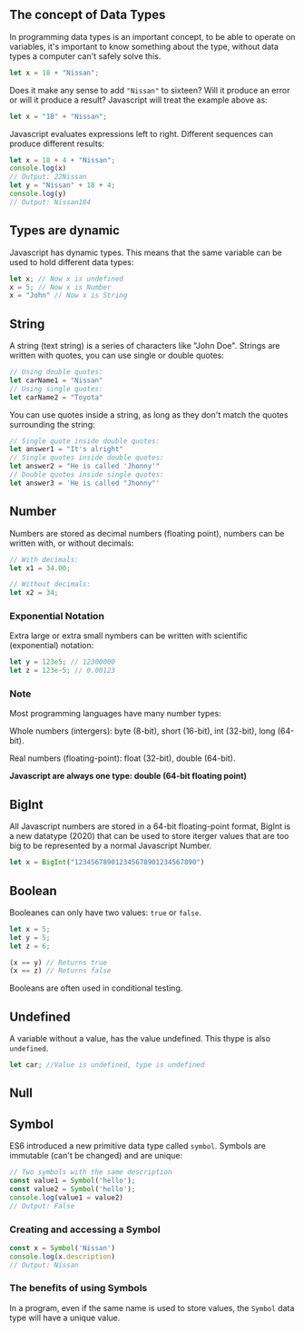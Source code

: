 ## The concept of Data Types

In programming data types is an important concept, to be able to operate on variables, it's important to know something about the type, without data types a computer can't safely solve this.
```javascript
let x = 18 + "Nissan";
```
Does it make any sense to add `"Nissan"` to sixteen? Will it produce an error or will it produce a result? Javascript will treat the example above as:
```javascript
let x = "18" + "Nissan";
```
Javascript evaluates expressions left to right. Different sequences can produce different results:
```javascript
let x = 18 + 4 + "Nissan";
console.log(x)
// Output: 22Nissan
let y = "Nissan" + 18 + 4;
console.log(y)
// Output: Nissan184
```
## Types are dynamic

Javascript has dynamic types. This means that the same variable can be used to hold different data types:
```javascript
let x; // Now x is undefined
x = 5; // Now x is Number
x = "John" // Now x is String
```
## String

A string (text string) is a series of characters like "John Doe". Strings are written with quotes, you can use single or double quotes:
```javascript
// Using double quotes:
let carName1 = "Nissan"
// Using single quotes:
let carName2 = "Toyota"
```
You can use quotes inside a string, as long as they don't match the quotes surrounding the string:
```javascript
// Single quote inside double quotes:
let answer1 = "It's alright"
// Single quotes inside double quotes:
let answer2 = "He is called 'Jhonny'"
// Double quotes inside single quotes:
let answer3 = 'He is called "Jhonny"'
```
## Number

Numbers are stored as decimal numbers (floating point), numbers can be written with, or without decimals:
```javascript
// With decimals:
let x1 = 34.00;

// Without decimals:
let x2 = 34;
```
### Exponential Notation

Extra large or extra small nymbers can be written with scientific (exponential) notation:
```javascript
let y = 123e5; // 12300000
let z = 123e-5; // 0.00123
```
### Note

Most programming languages have many number types:

Whole numbers (intergers):
byte (8-bit), short (16-bit), int (32-bit), long (64-bit).

Real numbers (floating-point):
float (32-bit), double (64-bit).

**Javascript are always one type:
double (64-bit floating point)**

## BigInt

All Javascript numbers are stored in a 64-bit floating-point format, BigInt is a new datatype (2020) that can be used to store iterger values that are too big to be represented by a normal Javascript Number.
```javascript
let x = BigInt("123456789012345678901234567890")
```

## Boolean

Booleanes can only have two values:
`true` or `false`.

```javascript
let x = 5;
let y = 5;
let z = 6;

(x == y) // Returns true
(x == z) // Returns false
```
Booleans are often used in conditional testing.

## Undefined

A variable without a value, has the value undefined. This thype is also `undefined`.
```javascript
let car; //Value is undefined, type is undefined
```

## Null


## Symbol

ES6 introduced a new primitive data type called `symbol`. Symbols are immutable (can't be changed) and are unique:
```javascript
// Two symbols with the same description
const value1 = Symbol('hello');
const value2 = Symbol('hello');
console.log(value1 = value2)
// Output: False
```
### Creating and accessing a Symbol

```javascript
const x = Symbol('Nissan')
console.log(x.description)
// Output: Nissan
```
### The benefits of using Symbols

In a program, even if the same name is used to store values, the `Symbol` data type will have a unique value.